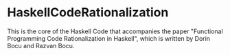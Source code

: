 # HaskellCodeRationalization
This is the core of the Haskell Code that accompanies the paper "Functional Programming Code Rationalization in Haskell", 
which is written by Dorin Bocu and Razvan Bocu.
